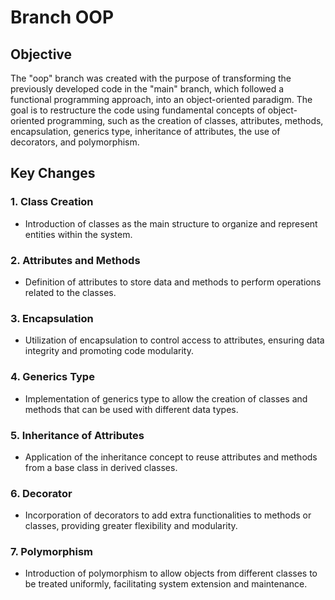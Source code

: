 # Branch OOP

## Objective

The "oop" branch was created with the purpose of transforming the previously developed code in the "main" branch, which followed a functional programming approach, into an object-oriented paradigm. The goal is to restructure the code using fundamental concepts of object-oriented programming, such as the creation of classes, attributes, methods, encapsulation, generics type, inheritance of attributes, the use of decorators, and polymorphism.

## Key Changes

### 1. Class Creation
   - Introduction of classes as the main structure to organize and represent entities within the system.

### 2. Attributes and Methods
   - Definition of attributes to store data and methods to perform operations related to the classes.

### 3. Encapsulation
   - Utilization of encapsulation to control access to attributes, ensuring data integrity and promoting code modularity.

### 4. Generics Type
   - Implementation of generics type to allow the creation of classes and methods that can be used with different data types.

### 5. Inheritance of Attributes
   - Application of the inheritance concept to reuse attributes and methods from a base class in derived classes.

### 6. Decorator
   - Incorporation of decorators to add extra functionalities to methods or classes, providing greater flexibility and modularity.

### 7. Polymorphism
   - Introduction of polymorphism to allow objects from different classes to be treated uniformly, facilitating system extension and maintenance.
